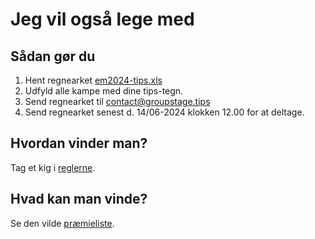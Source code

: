 # Jeg vil også lege med

## Sådan gør du
1. Hent regnearket [em2024-tips.xls](../../resources/em2024/em2024-tips.xls)
2. Udfyld alle kampe med dine tips-tegn.
3. Send regnearket til <contact@groupstage.tips>
4. Send regnearket senest d. 14/06-2024 klokken 12.00 for at deltage.

## Hvordan vinder man?
Tag et kig i [reglerne](../../reglerne.md).

## Hvad kan man vinde?
Se den vilde [præmieliste](../../praemier.md).